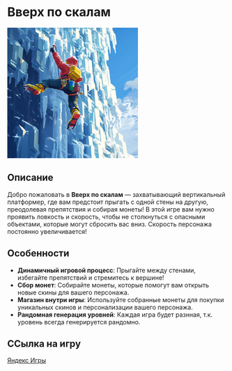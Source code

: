 # Вверх по скалам


<img src="Assets/images/logo/logo3.png" alt="Логотип игры" width="300"/> <!-- Замените 300 на нужное значение -->


## Описание

Добро пожаловать в **Вверх по скалам** — захватывающий вертикальный платформер, где вам предстоит прыгать с одной стены на другую, преодолевая препятствия и собирая монеты! В этой игре вам нужно проявить ловкость и скорость, чтобы не столкнуться с опасными объектами, которые могут сбросить вас вниз. Скорость персонажа постоянно увеличивается!

## Особенности

- **Динамичный игровой процесс**: Прыгайте между стенами, избегайте препятствий и стремитесь к вершине!
- **Сбор монет**: Собирайте монеты, которые помогут вам открыть новые скины для вашего персонажа.
- **Магазин внутри игры**: Используйте собранные монеты для покупки уникальных скинов и персонализации вашего персонажа.
- **Рандомная генерация уровней**: Каждая игра будет разнная, т.к. уровень всегда генерируется рандомно.

## ССылка на игру
[Яндекс Игры](https://yandex.ru/games/app/403932?lang=ru)
